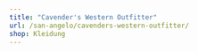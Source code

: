 ```yaml
---
title: "Cavender's Western Outfitter"
url: /san-angelo/cavenders-western-outfitter/
shop: Kleidung
---
```

